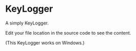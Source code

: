 # KeyLogger

A simply KeyLogger.

Edit your file location in the source code to see the content.

(This KeyLogger works on Windows.)
